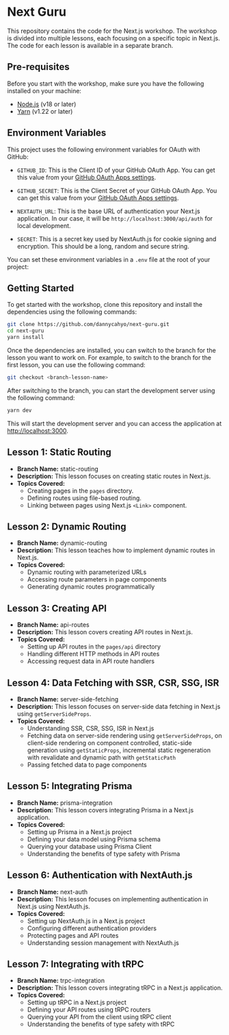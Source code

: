 # Next Guru

This repository contains the code for the Next.js workshop. The workshop is divided into multiple lessons, each focusing on a specific topic in Next.js. The code for each lesson is available in a separate branch.

## Pre-requisites

Before you start with the workshop, make sure you have the following installed on your machine:

- [Node.js](https://nodejs.org) (v18 or later)
- [Yarn](https://yarnpkg.com) (v1.22 or later)

## Environment Variables

This project uses the following environment variables for OAuth with GitHub:

- `GITHUB_ID`: This is the Client ID of your GitHub OAuth App. You can get this value from your [GitHub OAuth Apps settings](https://github.com/settings/developers).

- `GITHUB_SECRET`: This is the Client Secret of your GitHub OAuth App. You can get this value from your [GitHub OAuth Apps settings](https://github.com/settings/developers).

- `NEXTAUTH_URL`: This is the base URL of authentication your Next.js application. In our case, it will be `http://localhost:3000/api/auth` for local development.

- `SECRET`: This is a secret key used by NextAuth.js for cookie signing and encryption. This should be a long, random and secure string.

You can set these environment variables in a `.env` file at the root of your project:

## Getting Started

To get started with the workshop, clone this repository and install the dependencies using the following commands:

```bash
git clone https://github.com/dannycahyo/next-guru.git
cd next-guru
yarn install
```

Once the dependencies are installed, you can switch to the branch for the lesson you want to work on. For example, to switch to the branch for the first lesson, you can use the following command:

```bash
git checkout <branch-lesson-name>
```

After switching to the branch, you can start the development server using the following command:

```bash
yarn dev
```

This will start the development server and you can access the application at [http://localhost:3000](http://localhost:3000).

## Lesson 1: Static Routing

- **Branch Name:** static-routing
- **Description:** This lesson focuses on creating static routes in Next.js.
- **Topics Covered:**
  - Creating pages in the `pages` directory.
  - Defining routes using file-based routing.
  - Linking between pages using Next.js `<Link>` component.

## Lesson 2: Dynamic Routing

- **Branch Name:** dynamic-routing
- **Description:** This lesson teaches how to implement dynamic routes in Next.js.
- **Topics Covered:**
  - Dynamic routing with parameterized URLs
  - Accessing route parameters in page components
  - Generating dynamic routes programmatically

## Lesson 3: Creating API

- **Branch Name:** api-routes
- **Description:** This lesson covers creating API routes in Next.js.
- **Topics Covered:**
  - Setting up API routes in the `pages/api` directory
  - Handling different HTTP methods in API routes
  - Accessing request data in API route handlers

## Lesson 4: Data Fetching with SSR, CSR, SSG, ISR

- **Branch Name:** server-side-fetching
- **Description:** This lesson focuses on server-side data fetching in Next.js using `getServerSideProps`.
- **Topics Covered:**
  - Understanding SSR, CSR, SSG, ISR in Next.js
  - Fetching data on server-side rendering using `getServerSideProps`, on client-side rendering on component controlled, static-side generation using `getStaticProps`, incremental static regeneration with revalidate and dynamic path with `getStaticPath`
  - Passing fetched data to page components

## Lesson 5: Integrating Prisma

- **Branch Name:** prisma-integration
- **Description:** This lesson covers integrating Prisma in a Next.js application.
- **Topics Covered:**
  - Setting up Prisma in a Next.js project
  - Defining your data model using Prisma schema
  - Querying your database using Prisma Client
  - Understanding the benefits of type safety with Prisma

## Lesson 6: Authentication with NextAuth.js

- **Branch Name:** next-auth
- **Description:** This lesson focuses on implementing authentication in Next.js using NextAuth.js.
- **Topics Covered:**
  - Setting up NextAuth.js in a Next.js project
  - Configuring different authentication providers
  - Protecting pages and API routes
  - Understanding session management with NextAuth.js

## Lesson 7: Integrating with tRPC

- **Branch Name:** trpc-integration
- **Description:** This lesson covers integrating tRPC in a Next.js application.
- **Topics Covered:**
  - Setting up tRPC in a Next.js project
  - Defining your API routes using tRPC routers
  - Querying your API from the client using tRPC client
  - Understanding the benefits of type safety with tRPC
